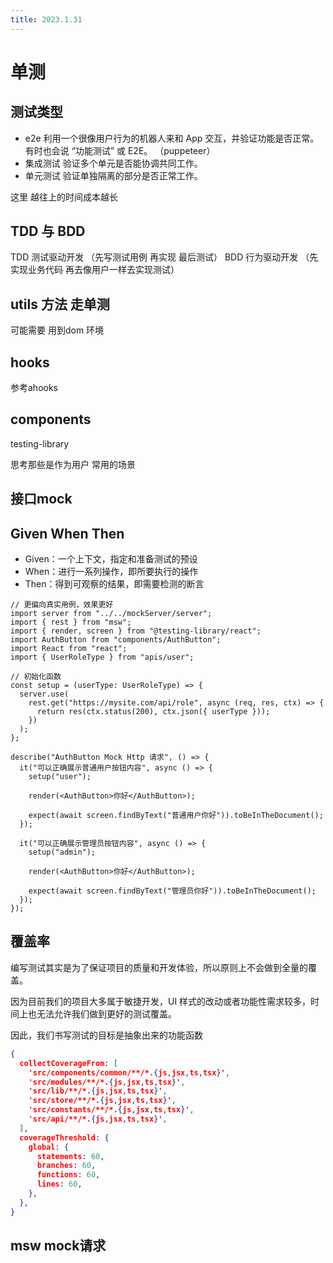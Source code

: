 ```yaml
---
title: 2023.1.31
---
```

# 单测

## 测试类型

- e2e 利用一个很像用户行为的机器人来和 App 交互，并验证功能是否正常。有时也会说 “功能测试” 或 E2E。 （puppeteer）
- 集成测试 验证多个单元是否能协调共同工作。
- 单元测试 验证单独隔离的部分是否正常工作。

这里 越往上的时间成本越长

## TDD 与 BDD

TDD 测试驱动开发 （先写测试用例 再实现 最后测试）
BDD 行为驱动开发 （先实现业务代码 再去像用户一样去实现测试）

## utils 方法 走单测

可能需要 用到dom 环境

## hooks

参考ahooks

## components

testing-library

思考那些是作为用户 常用的场景

## 接口mock

## Given When Then

- Given：一个上下文，指定和准备测试的预设
- When：进行一系列操作，即所要执行的操作
- Then：得到可观察的结果，即需要检测的断言

```tsx
// 更偏向真实用例，效果更好
import server from "../../mockServer/server";
import { rest } from "msw";
import { render, screen } from "@testing-library/react";
import AuthButton from "components/AuthButton";
import React from "react";
import { UserRoleType } from "apis/user";

// 初始化函数
const setup = (userType: UserRoleType) => {
  server.use(
    rest.get("https://mysite.com/api/role", async (req, res, ctx) => {
      return res(ctx.status(200), ctx.json({ userType }));
    })
  );
};

describe("AuthButton Mock Http 请求", () => {
  it("可以正确展示普通用户按钮内容", async () => {
    setup("user");

    render(<AuthButton>你好</AuthButton>);

    expect(await screen.findByText("普通用户你好")).toBeInTheDocument();
  });

  it("可以正确展示管理员按钮内容", async () => {
    setup("admin");

    render(<AuthButton>你好</AuthButton>);

    expect(await screen.findByText("管理员你好")).toBeInTheDocument();
  });
});
```

## 覆盖率

编写测试其实是为了保证项目的质量和开发体验，所以原则上不会做到全量的覆盖。

因为目前我们的项目大多属于敏捷开发，UI 样式的改动或者功能性需求较多，时间上也无法允许我们做到更好的测试覆盖。

因此，我们书写测试的目标是抽象出来的功能函数

```json
{
  collectCoverageFrom: [
    'src/components/common/**/*.{js,jsx,ts,tsx}',
    'src/modules/**/*.{js,jsx,ts,tsx}',
    'src/lib/**/*.{js,jsx,ts,tsx}',
    'src/store/**/*.{js,jsx,ts,tsx}',
    'src/constants/**/*.{js,jsx,ts,tsx}',
    'src/api/**/*.{js,jsx,ts,tsx}',
  ],
  coverageThreshold: {
    global: {
      statements: 60,
      branches: 60,
      functions: 60,
      lines: 60,
    },
  },
}
```

## msw mock请求
